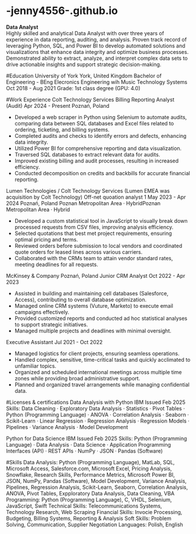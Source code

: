 # -jenny4556-.github.io
<b>Data Analyst</b>
<br> Highly skilled and analytical Data Analyst with over three years of experience in data reporting, auditing, and analysis. Proven track record of leveraging Python, SQL, and Power BI to develop automated solutions and visualizations that enhance data integrity and optimize business processes. Demonstrated ability to extract, analyze, and interpret complex data sets to drive actionable insights and support strategic decision-making. </br>


#Education
University of York
York, United Kingdom
Bachelor of Engineering - BEng Elecronics Engineering wih Music Technology Systems
Oct 2018 - Aug 2021
Grade: 1st class degree (GPU: 4.0)


#Work Experience
Colt Technology Services
Billing Reporting Analyst (Audit)
Apr 2024 - Present
Poznań, Poland
- Developed a web scraper in Python using Selenium to automate audits, comparing data between SQL databases and Excel files related to ordering, ticketing, and billing systems.
- Completed audits and checks to identify errors and defects, enhancing data integrity.
- Utilized Power BI for comprehensive reporting and data visualization.
- Traversed SQL databases to extract relevant data for audits.
- Improved existing billing and audit processes, resulting in increased efficiency.
- Conducted decomposition on credits and backbills for accurate financial reporting.

  
Lumen Technologies / Colt Technology Services (Lumen EMEA was acquisition by Colt Technology)
Off-net quoation analyst 1
May 2023 - Apr 2024
Poznań, Poland
Poznan Metropolitan Area · HybridPoznan Metropolitan Area · Hybrid
- Developed a custom statistical tool in JavaScript to visually break down processed requests from CSV files, improving analysis efficiency.
- Selected quotations that best met project requirements, ensuring optimal pricing and terms.
- Reviewed orders before submission to local vendors and coordinated quote orders for leased lines across various carriers.
- Collaborated with the CRMs team to attain vendor standard rates, meeting deadlines for all requests.


McKinsey & Company
Poznań, Poland
Junior CRM Analyst
Oct 2022 - Apr 2023
- Assisted in building and maintaining cell databases (Salesforce, Access), contributing to overall database optimization.
- Managed online CRM systems (Vuture, Marketo) to execute email campaigns effectively.
- Provided customized reports and conducted ad hoc statistical analyses to support strategic initiatives.
- Managed multiple projects and deadlines with minimal oversight.


Executive Assistant
Jul 2021 - Oct 2022
- Managed logistics for client projects, ensuring seamless operations.
- Handled complex, sensitive, time-critical tasks and quickly acclimated to unfamiliar topics.
- Organized and scheduled international meetings across multiple time zones while providing broad administrative support.
- Planned and organized travel arrangements while managing confidential data.

#Licenses & certifications
Data Analysis with Python
IBM
Issued Feb 2025
Skills: Data Cleaning · Exploratory Data Analysis · Statistics · Pivot Tables · Python (Programming Language) · ANOVA · Correlation Analysis · Seaborn · Scikit-Learn · Linear Regression · Regression Analysis · Regression Models · Pipelines · Variance Analysis · Model Development

Python for Data Science
IBM
Issued Feb 2025
Skills: Python (Programming Language) · Data Analysis · Data Science · Application Programming Interfaces (API) · REST APIs · NumPy · JSON · Pandas (Software)


#Skills
Data Analysis: Python (Programming Language), MatLab, SQL, Microsoft Access, Salesforce.com, Microsoft Excel, Pricing Analysis, Snowflake, Research Skills, Performance Metrics, Microsoft Power BI, JSON, NumPy, Pandas (Software), Model Development, Variance Analysis, Pipelines, Regression Analysis, Scikit-Learn, Seaborn, Correlation Analysis, ANOVA, Pivot Tables, Expploratory Data Analysis, Data Cleaning, VBA
Programming: Python (Programming Language), C, VHDL, Selenium, JavaScript, Swift
Technical Skills: Telecommunications Systems, Technology Research, Web Scraping
Financial Skills: Invocie Processing, Budgeting, Billing Systems, Reporting & Analysis
Soft Skills: Problem Solving, Communication, Supplier Negotiation
Languages: Polish, English
